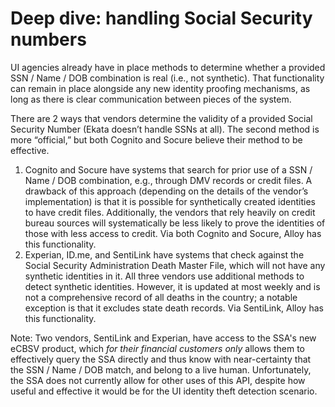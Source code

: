 # Deep dive: handling Social Security numbers

UI agencies already have in place methods to determine whether a provided SSN / Name / DOB combination is real (i.e., not synthetic). That functionality can remain in place alongside any new identity proofing mechanisms, as long as there is clear communication between pieces of the system. 

There are 2 ways that vendors determine the validity of a provided Social Security Number (Ekata doesn’t handle SSNs at all). The second method is more “official,” but both Cognito and Socure believe their method to be effective.

1. Cognito and Socure have systems that search for prior use of a SSN / Name / DOB combination, e.g., through DMV records or credit files. A drawback of this approach (depending on the details of the vendor’s implementation) is that it is possible for synthetically created identities to have credit files. Additionally, the vendors that rely heavily on credit bureau sources will systematically be less likely to prove the identities of those with less access to credit. Via both Cognito and Socure, Alloy has this functionality. 
2. Experian, ID.me, and SentiLink have systems that check against the Social Security Administration Death Master File, which will not have any synthetic identities in it. All three vendors use additional methods to detect synthetic identities. However, it is updated at most weekly and is not a comprehensive record of all deaths in the country; a notable exception is that it excludes state death records. Via SentiLink, Alloy has this functionality. 

Note: Two vendors, SentiLink and Experian, have access to the SSA's new eCBSV product, which _for their financial customers only_ allows them to effectively query the SSA directly and thus know with near-certainty that the SSN / Name / DOB match, and belong to a live human. Unfortunately, the SSA does not currently allow for other uses of this API, despite how useful and effective it would be for the UI identity theft detection scenario. 
